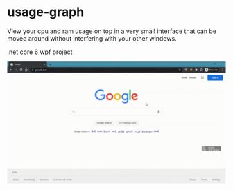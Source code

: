 # usage-graph
View your cpu and ram usage on top in a very small interface that can be moved around without interfering with your other windows.

.net core 6 wpf project

![](https://github.com/Salman-Sali/usage-graph/blob/main/working.gif)
